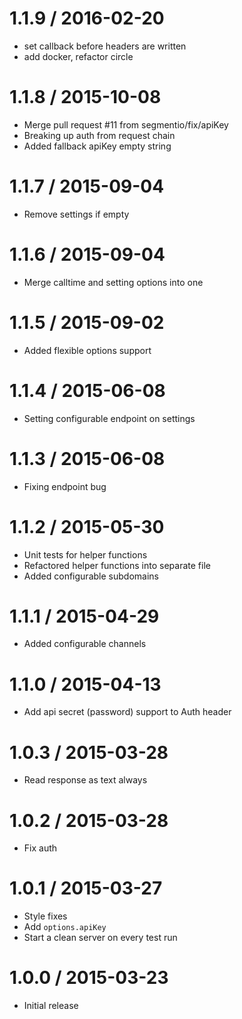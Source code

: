 
1.1.9 / 2016-02-20
==================

  * set callback before headers are written
  * add docker, refactor circle

1.1.8 / 2015-10-08
==================

  * Merge pull request #11 from segmentio/fix/apiKey
  * Breaking up auth from request chain
  * Added fallback apiKey empty string

1.1.7 / 2015-09-04
==================

  * Remove settings if empty

1.1.6 / 2015-09-04
==================

  * Merge calltime and setting options into one

1.1.5 / 2015-09-02
==================

  * Added flexible options support

1.1.4 / 2015-06-08
==================

  * Setting configurable endpoint on settings

1.1.3 / 2015-06-08
==================

  * Fixing endpoint bug

1.1.2 / 2015-05-30
==================

  * Unit tests for helper functions
  * Refactored helper functions into separate file
  * Added configurable subdomains

1.1.1 / 2015-04-29
==================

  * Added configurable channels

1.1.0 / 2015-04-13
==================

  * Add api secret (password) support to Auth header

1.0.3 / 2015-03-28
==================

  * Read response as text always

1.0.2 / 2015-03-28
==================

  * Fix auth

1.0.1 / 2015-03-27
==================

  * Style fixes
  * Add `options.apiKey`
  * Start a clean server on every test run

1.0.0 / 2015-03-23
==================

  * Initial release
